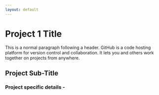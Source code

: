 ```yaml
---
layout: default
---
```







# Project 1 Title

This is a normal paragraph following a header. GitHub is a code hosting platform for version control and collaboration. It lets you and others work together on projects from anywhere.

## Project Sub-Title


### Project specific details - 

